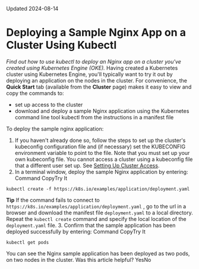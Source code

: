 Updated 2024-08-14
# Deploying a Sample Nginx App on a Cluster Using Kubectl
_Find out how to use kubectl to deploy an Nginx app on a cluster you've created using Kubernetes Engine (OKE)._
Having created a Kubernetes cluster using Kubernetes Engine, you'll typically want to try it out by deploying an application on the nodes in the cluster. For convenience, the **Quick Start** tab (available from the **Cluster** page) makes it easy to view and copy the commands to:
  * set up access to the cluster
  * download and deploy a sample Nginx application using the Kubernetes command line tool kubectl from the instructions in a manifest file


To deploy the sample nginx application:
  1. If you haven't already done so, follow the steps to set up the cluster's kubeconfig configuration file and (if necessary) set the KUBECONFIG environment variable to point to the file. Note that you must set up your own kubeconfig file. You cannot access a cluster using a kubeconfig file that a different user set up. See [Setting Up Cluster Access](https://docs.oracle.com/en-us/iaas/Content/ContEng/Tasks/contengdownloadkubeconfigfile.htm#Setting_Up_Cluster_Access "Find out about the steps to set up access to the clusters you create using Kubernetes Engine \(OKE\). Having completed the steps, you can start using kubectl to manage the cluster.").
  2. In a terminal window, deploy the sample Nginx application by entering:
Command
CopyTry It
```
kubectl create -f https://k8s.io/examples/application/deployment.yaml
```

**Tip** If the command fails to connect to `https://k8s.io/examples/application/deployment.yaml` , go to the url in a browser and download the manifest file `deployment.yaml` to a local directory. Repeat the `kubectl create` command and specify the local location of the `deployment.yaml` file.
  3. Confirm that the sample application has been deployed successfully by entering:
Command
CopyTry It
```
kubectl get pods
```



You can see the Nginx sample application has been deployed as two pods, on two nodes in the cluster.
Was this article helpful?
YesNo

